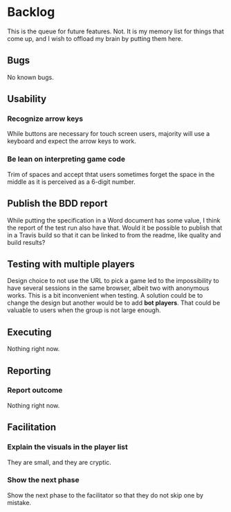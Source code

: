 # Backlog

This is the queue for future features. Not. It is my memory list for things
that come up, and I wish to offload my brain by putting them here.

## Bugs

No known bugs.

## Usability

### Recognize arrow keys

While buttons are necessary for touch screen users, majority will use a 
keyboard and expect the arrow keys to work.

### Be lean on interpreting game code

Trim of spaces and accept thtat users sometimes forget the space in the middle as
it is perceived as a 6-digit number.

## Publish the BDD report

While putting the specification in a Word document has some value, 
I think the report of the test run also have that. Would it be possible
to publish that in a Travis build so that it can be linked to from the 
readme, like quality and build results?

## Testing with multiple players

Design choice to not use the URL to pick a game led to the impossibility
to have several sessions in the same browser, albeit two with anonymous
works. This is a bit inconvenient when testing. A solution could be to 
change the design but another would be to add **bot players**. That could be
valuable to users when the group is not large enough.

## Executing 

Nothing right now.

## Reporting

### Report outcome

Nothing right now.

## Facilitation

### Explain the visuals in the player list

They are small, and they are cryptic.

### Show the next phase 

Show the next phase to the facilitator so that they do not skip one 
by mistake.


